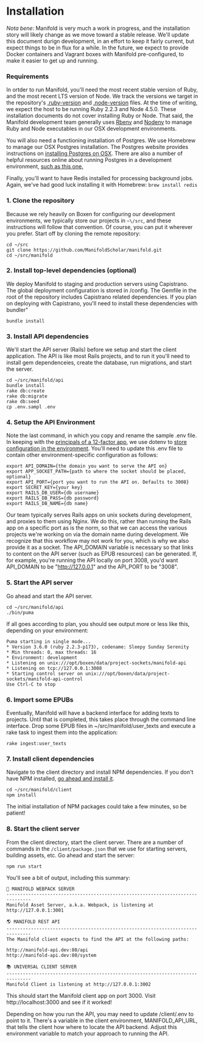 # Installation

_Nota bene_: Manifold is very much a work in progress, and the installation story will likely change as we move toward a stable release. We'll update this document durign development, in an effort to keep it fairly current, but expect things to be in flux for a while. In the future, we expect to provide Docker containers and Vagrant boxes with Manifold pre-configured, to make it easier to get up and running.

### Requirements

In ortder to run Manifold, you'll need the most recent stable version of Ruby, and the most recent LTS version of Node. We track the versions we target in the repository's [.ruby-version](https://github.com/ManifoldScholar/manifold/blob/development/api/.ruby-version) and [.node-version](https://github.com/ManifoldScholar/manifold/blob/development/client/.node-version) files. At the time of writing, we expect the host to be running Ruby 2.2.3 and Node 4.5.0. These installation documents do not cover installing Ruby or Node. That said, the Manifold development team generally uses [Rbenv](https://github.com/rbenv/rbenv) and [Nodenv](https://github.com/nodenv/nodenv) to manage Ruby and Node executables in our OSX development environments.

You will also need a functioning installation of Postgres. We use Homebrew to manage our OSX Postgres installation. The Postgres website provides instructions on [installing Postgres on OSX](https://www.postgresql.org/download/macosx/). There are also a number of helpful resources online about running Postgres in a development environment, [such as this one.](https://www.codefellows.org/blog/three-battle-tested-ways-to-install-postgresql/)

Finally, you'll want to have Redis installed for processing background jobs. Again, we've had good luck installing it with Homebrew: `brew install redis`

### 1. Clone the repository

Because we rely heavily on Boxen for configuring our development environments, we typically store our projects in `~\/src`, and these instructions will follow that convention. Of course, you can put it wherever you prefer. Start off by cloning the remote repository:

```
cd ~/src
git clone https://github.com/ManifoldScholar/manifold.git
cd ~/src/manifold
```

### 2. Install top-level dependencies (optional)

We deploy Manifold to staging and production servers using Capistrano. The global deployment configuration is stored in /config. The Gemfile in the root of the repository includes Capistrano related dependencies. If you plan on deploying with Capistrano, you'll need to install these dependencies with bundler"

`bundle install`

### 3. Install API dependencies

We'll start the API server (Rails) before we setup and start the client application. The API is like most Rails projects, and to run it you'll need to install gem dependenceies, create the database, run migrations, and start the server.

```
cd ~/src/manifold/api
bundle install
rake db:create
rake db:migrate
rake db:seed
cp .env.sampl .env
```

### 4. Setup the API Environment

Note the last command, in which you copy and rename the sample .env file. In keeping with the [principals of a 12-factor app](https://12factor.net/), we use dotenv to [store configuration in the environment](https://12factor.net/config). You'll need to update this .env file to contain other environment-specific configuration as follows:

```
export API_DOMAIN={the domain you want to serve the API on}
export APP_SOCKET_PATH={path to where the socket should be placed, optional}
export API_PORT={port you want to run the API on. Defaults to 3008} 
export SECRET_KEY={your key}
export RAILS_DB_USER={db username}
export RAILS_DB_PASS={db password}
export RAILS_DB_NAME={db name}
```

Our team typically serves Rails apps on unix sockets during development, and proxies to them using Nginx. We do this, rather than running the Rails app on a specific port as is the norm, so that we can access the various projects we're working on via the domain name during development. We recognize that this workflow may not work for you, which is why we also provide it as a socket. The API_DOMAIN variable is necessary so that links to content on the API server (such as EPUB resources) can be generated. If, for example, you're running the API locally on port 3008, you'd want API_DOMAIN to be "http://127.0.0.1" and the API_PORT to be "3008".

### 5. Start the API server

Go ahead and start the API server.

```
cd ~/src/manifold/api
./bin/puma
```

If all goes according to plan, you should see output more or less like this, depending on your environment:

```
Puma starting in single mode...
* Version 3.6.0 (ruby 2.2.3-p173), codename: Sleepy Sunday Serenity
* Min threads: 0, max threads: 16
* Environment: development
* Listening on unix:///opt/boxen/data/project-sockets/manifold-api
* Listening on tcp://127.0.0.1:3008
* Starting control server on unix:///opt/boxen/data/project-sockets/manifold-api-control
Use Ctrl-C to stop
```

### 6. Import some EPUBs

Eventually, Manifold will have a backend interface for adding texts to projects. Until that is completed, this takes place through the command line interface. Drop some EPUB files in ~/src/manifold/user_texts and execute a rake task to ingest them into the application:

```
rake ingest:user_texts
```

### 7. Install client dependencies

Navigate to the client directory and install NPM dependencies. If you don't have NPM installed, [go ahead and install it](http://blog.npmjs.org/post/85484771375/how-to-install-npm).

```
cd ~/src/manifold/client
npm install
```

The initial installation of NPM packages could take a few minutes, so be patient!

### 8. Start the client server

From the client directory, start the client server. There are a number of commands in the `/client/package.json` that we use for starting servers, building assets, etc. Go ahead and start the server:

```
npm run start
```

You'll see a bit of output, including this summary:

```
🎉 MANIFOLD WEBPACK SERVER
-------------------------------------------------------------------------------
Manifold Asset Server, a.k.a. Webpack, is listening at http://127.0.0.1:3001

🌎 MANIFOLD REST API
-------------------------------------------------------------------------------
The Manifold client expects to find the API at the following paths:

http://manifold-api.dev:80/api
http://manifold-api.dev:80/system

📚 UNIVERSAL CLIENT SERVER
-------------------------------------------------------------------------------
Manifold Client is listening at http://127.0.0.1:3002
```

This should start the Manifold client app on port 3000. Visit http://localhost:3000 and see if it worked!

Depending on how you run the API, you may need to update /client/.env to point to it. There's a variable in the client environment, MANIFOLD_API_URL, that tells the client how where to locate the API backend. Adjust this environment variable to match your approach to running the API.
